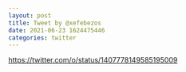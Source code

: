 ```yaml
--- 
layout: post 
title: Tweet by @xefebezos 
date: 2021-06-23 1624475446 
categories: twitter 
--- 
```

https://twitter.com/o/status/1407778149585195009